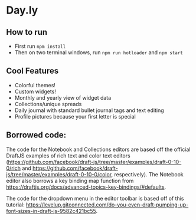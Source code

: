 # Day.ly

## How to run
- First run ```npm install```
- Then on two terminal windows, run ```npm run hotloader``` and ```npm start```

## Cool Features
- Colorful themes!
- Custom widgets!
- Monthly and yearly view of widget data
- Collections/unique spreads
- Daily journal with standard bullet journal tags and text editing
- Profile pictures because your first letter is special

## Borrowed code:

The code for the Notebook and Collections editors are based off the official DraftJS examples of rich text and color text editors (https://github.com/facebook/draft-js/tree/master/examples/draft-0-10-0/rich and https://github.com/facebook/draft-js/tree/master/examples/draft-0-10-0/color, respectively). The Notebook editor also borrows a key binding map function from https://draftjs.org/docs/advanced-topics-key-bindings/#defaults.

The code for the dropdown menu in the editor toolbar is based off of this tutorial: https://levelup.gitconnected.com/do-you-even-draft-pumping-up-font-sizes-in-draft-js-9582c421bc55.
